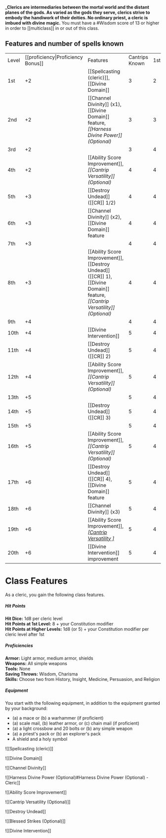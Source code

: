 **_Clerics are intermediaries between the mortal world and the distant planes of the gods. As varied as the gods they serve, clerics strive to embody the handiwork of their deities. No ordinary priest, a cleric is imbued with divine magic.**
You must have a #Wisdom score of 13 or higher in order to [[multiclass]] in or out of this class.

## Features and number of spells known

|       |                                    |                                                                                                                               |                |     |     |     |     |     |     |     |     |     |
| ----- | ---------------------------------- | ----------------------------------------------------------------------------------------------------------------------------- | -------------- | --- | --- | --- | --- | --- | --- | --- | --- | --- |
| Level | [[proficiency\|Proficiency Bonus]] | Features                                                                                                                      | Cantrips Known | 1st | 2nd | 3rd | 4th | 5th | 6th | 7th | 8th | 9th |
| 1st   | +2                                 | [[Spellcasting (cleric)]], [[Divine Domain]]                                                                                  | 3              | 2   | -   | -   | -   | -   | -   | -   | -   | -   |
| 2nd   | +2                                 | [[Channel Divinity]] (x1), [[Divine Domain]] feature, _[[Harness Divine Power]] (Optional)_                                   | 3              | 3   | -   | -   | -   | -   | -   | -   | -   | -   |
| 3rd   | +2                                 |                                                                                                                               | 3              | 4   | 2   | -   | -   | -   | -   | -   | -   | -   |
| 4th   | +2                                 | [[Ability Score Improvement]], _[[Cantrip Versatility]] (Optional)_                                                           | 4              | 4   | 3   | -   | -   | -   | -   | -   | -   | -   |
| 5th   | +3                                 | [[Destroy Undead]] ([[CR]] 1/2)                                                                                               | 4              | 4   | 3   | 2   | -   | -   | -   | -   | -   | -   |
| 6th   | +3                                 | [[Channel Divinity]] (x2), [[Divine Domain]] feature                                                                          | 4              | 4   | 3   | 3   | -   | -   | -   | -   | -   | -   |
| 7th   | +3                                 |                                                                                                                               | 4              | 4   | 3   | 3   | 1   | -   | -   | -   | -   | -   |
| 8th   | +3                                 | [[Ability Score Improvement]], [[Destroy Undead]] ([[CR]] 1), [[Divine Domain]] feature, _[[Cantrip Versatility]] (Optional)_ | 4              | 4   | 3   | 3   | 2   | -   | -   | -   | -   | -   |
| 9th   | +4                                 |                                                                                                                               | 4              | 4   | 3   | 3   | 3   | 1   | -   | -   | -   | -   |
| 10th  | +4                                 | [[Divine Intervention]]                                                                                                       | 5              | 4   | 3   | 3   | 3   | 2   | -   | -   | -   | -   |
| 11th  | +4                                 | [[Destroy Undead]] ([[CR]] 2)                                                                                                 | 5              | 4   | 3   | 3   | 3   | 2   | 1   | -   | -   | -   |
| 12th  | +4                                 | [[Ability Score Improvement]], _[[Cantrip Versatility]] (Optional)_                                                           | 5              | 4   | 3   | 3   | 3   | 2   | 1   | -   | -   | -   |
| 13th  | +5                                 |                                                                                                                               | 5              | 4   | 3   | 3   | 3   | 2   | 1   | 1   | -   | -   |
| 14th  | +5                                 | [[Destroy Undead]] ([[CR]] 3)                                                                                                 | 5              | 4   | 3   | 3   | 3   | 2   | 1   | 1   | -   | -   |
| 15th  | +5                                 |                                                                                                                               | 5              | 4   | 3   | 3   | 3   | 2   | 1   | 1   | 1   | -   |
| 16th  | +5                                 | [[Ability Score Improvement]], _[[Cantrip Versatility]] (Optional)_                                                           | 5              | 4   | 3   | 3   | 3   | 2   | 1   | 1   | 1   | -   |
| 17th  | +6                                 | [[Destroy Undead]] ([[CR]] 4), [[Divine Domain]] feature                                                                      | 5              | 4   | 3   | 3   | 3   | 2   | 1   | 1   | 1   | 1   |
| 18th  | +6                                 | [[Channel Divinity]] (x3)                                                                                                     | 5              | 4   | 3   | 3   | 3   | 3   | 1   | 1   | 1   | 1   |
| 19th  | +6                                 | [[Ability Score Improvement]], _[[Cantrip Versatility ]](Optional)_                                                           | 5              | 4   | 3   | 3   | 3   | 3   | 2   | 1   | 1   | 1   |
| 20th  | +6                                 | [[Divine Intervention]] improvement                                                                                           | 5              | 4   | 3   | 3   | 3   | 3   | 2   | 2   | 1   | 1   |

# Class Features
As a cleric, you gain the following class features.

##### Hit Points
**Hit Dice:** 1d8 per cleric level  
**Hit Points at 1st Level:** 8 + your Constitution modifier  
**Hit Points at Higher Levels:** 1d8 (or 5) + your Constitution modifier per cleric level after 1st

##### Proficiencies
**Armor:** Light armor, medium armor, shields  
**Weapons:** All simple weapons  
**Tools:** None  
**Saving Throws:** Wisdom, Charisma  
**Skills:** Choose two from History, Insight, Medicine, Persuasion, and Religion

##### Equipment
You start with the following equipment, in addition to the equipment granted by your background:
- (a) a mace or (b) a warhammer (if proficient)
- (a) scale mail, (b) leather armor, or (c) chain mail (if proficient)
- (a) a light crossbow and 20 bolts or (b) any simple weapon
- (a) a priest's pack or (b) an explorer's pack
- A shield and a holy symbol

![[Spellcasting (cleric)]]

![[Divine Domain]]

![[Channel Divinity]]

![[Harness Divine Power (Optional)#Harness Divine Power (Optional) - Cleric]]

![[Ability Score Improvement]]

![[Cantrip Versatility (Optional)]]

![[Destroy Undead]]

![[Blessed Strikes (Optional)]]

![[Divine Intervention]]